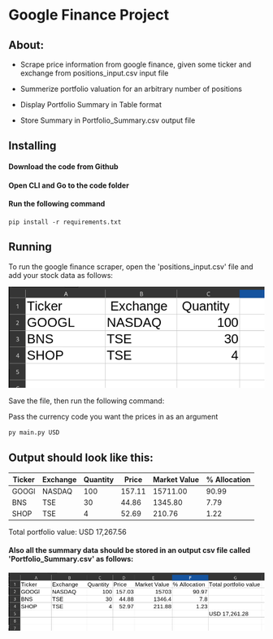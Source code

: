# Google Finance Project

## About:

* Scrape price information from google finance, given some ticker and exchange from positions_input.csv input file

* Summerize portfolio valuation for an arbitrary number of positions

* Display Portfolio Summary in Table format

* Store Summary in Portfolio_Summary.csv output file


## Installing

#### Download the code from Github
#### Open CLI and Go to the code folder
#### Run the following command

```
pip install -r requirements.txt
```

## Running
To run the google finance scraper, open the 'positions_input.csv' file and add your stock data as follows:

![positions_input](<Screenshot from 2024-08-06 14-50-52.png>)

Save the file, then run the following command:

Pass the currency code you want the prices in as an argument

```
py main.py USD
```

## Output should look like this:

| Ticker   | Exchange   |   Quantity |   Price |   Market Value |   % Allocation |
|----------|------------|------------|---------|----------------|----------------|
| GOOGl    | NASDAQ     |        100 |  157.11 |       15711.00 |          90.99 |
| BNS      | TSE        |         30 |   44.86 |        1345.80 |           7.79 |
| SHOP     | TSE        |          4 |   52.69 |         210.76 |           1.22 |

Total portfolio value: USD 17,267.56

#### Also all the summary data should be stored in an output csv file called 'Portfolio_Summary.csv' as follows:

![portfolio_summary](<Screenshot from 2024-08-06 15-02-03.png>)
